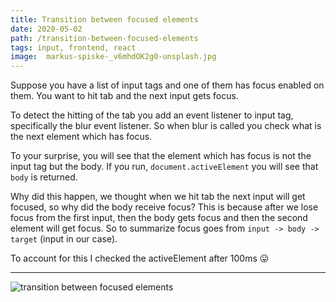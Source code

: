 ```yaml
---
title: Transition between focused elements
date: 2020-05-02
path: /transition-between-focused-elements
tags: input, frontend, react
image:  markus-spiske-_v6mhdOK2g0-unsplash.jpg
---
```


 

Suppose you have a list of input tags and one of them has focus enabled on them. You want to hit tab and the next input gets focus.

To detect the hitting of the tab you add an event listener to input tag, specifically the blur event listener. So when blur is called you check what is the next element which has focus.

To your surprise, you will see that the element which has focus is not the input tag but the body.
If you run, `document.activeElement` you will see that `body` is returned.

Why did this happen, we thought when we hit tab the next input will get focused, so why did the body receive focus? This is because after we lose focus from the first input, then the body gets focus and then the second element will get focus. So to summarize focus goes from `input -> body -> target` (input in our case).

To account for this I checked the activeElement after 100ms 😛

---

![transition between focused elements]( transition-between-focused-element.png)